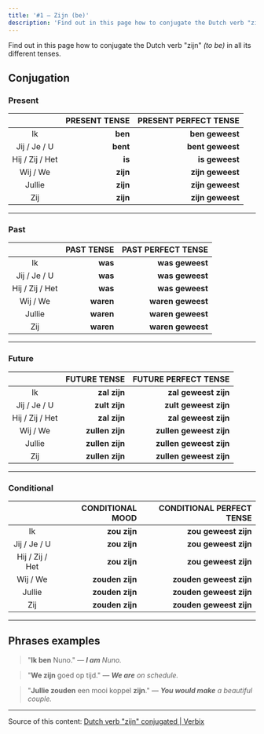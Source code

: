 ```yaml
---
title: '#1 — Zijn (be)'
description: 'Find out in this page how to conjugate the Dutch verb "zijn" (to be) in all its different tenses.'
---
```


Find out in this page how to conjugate the Dutch verb "zijn" _(to be)_ in all its different tenses.

## Conjugation

### Present

|                 | PRESENT TENSE | PRESENT PERFECT TENSE |
| :-------------: | ------------: | --------------------: |
|       Ik        |       **ben** |       **ben geweest** |
|  Jij / Je / U   |      **bent** |      **bent geweest** |
| Hij / Zij / Het |        **is** |        **is geweest** |
|    Wij / We     |      **zijn** |      **zijn geweest** |
|     Jullie      |      **zijn** |      **zijn geweest** |
|       Zij       |      **zijn** |      **zijn geweest** |

---

### Past

|                 | PAST TENSE | PAST PERFECT TENSE |
| :-------------: | ---------: | -----------------: |
|       Ik        |    **was** |    **was geweest** |
|  Jij / Je / U   |    **was** |    **was geweest** |
| Hij / Zij / Het |    **was** |    **was geweest** |
|    Wij / We     |  **waren** |  **waren geweest** |
|     Jullie      |  **waren** |  **waren geweest** |
|       Zij       |  **waren** |  **waren geweest** |

---

### Future

|                 |    FUTURE TENSE |    FUTURE PERFECT TENSE |
| :-------------: | --------------: | ----------------------: |
|       Ik        |    **zal zijn** |    **zal geweest zijn** |
|  Jij / Je / U   |   **zult zijn** |   **zult geweest zijn** |
| Hij / Zij / Het |    **zal zijn** |    **zal geweest zijn** |
|    Wij / We     | **zullen zijn** | **zullen geweest zijn** |
|     Jullie      | **zullen zijn** | **zullen geweest zijn** |
|       Zij       | **zullen zijn** | **zullen geweest zijn** |

---

### Conditional

|                 | CONDITIONAL MOOD | CONDITIONAL PERFECT TENSE |
| :-------------: | ---------------: | ------------------------: |
|       Ik        |     **zou zijn** |      **zou geweest zijn** |
|  Jij / Je / U   |     **zou zijn** |      **zou geweest zijn** |
| Hij / Zij / Het |     **zou zijn** |      **zou geweest zijn** |
|    Wij / We     |  **zouden zijn** |   **zouden geweest zijn** |
|     Jullie      |  **zouden zijn** |   **zouden geweest zijn** |
|       Zij       |  **zouden zijn** |   **zouden geweest zijn** |

---

## Phrases examples

> "**Ik ben** Nuno."
> _— **I am** Nuno._

> "**We zijn** goed op tijd."
> _— **We are** on schedule._

> "**Jullie zouden** een mooi koppel **zijn**."
> _— **You would make** a beautiful couple._

---

Source of this content: [Dutch verb "zijn" conjugated | Verbix](https://verbix.com/webverbix/go.php?T1=zijn&D1=24&H1=124)

